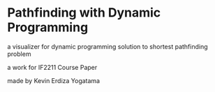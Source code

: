 # Pathfinding with Dynamic Programming

a visualizer for dynamic programming solution to shortest pathfinding problem

a work for IF2211 Course Paper

made by Kevin Erdiza Yogatama

